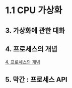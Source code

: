 # 1.1 CPU 가상화

## 3. 가상화에 관한 대화

## 4. 프로세스의 개념

[4. 프로세스의 개념](https://github.com/zangsu/study-note/blob/main/OS/Operating%20Systems%20%3A%20Three%20Easy%20Pieces/CH1.%20Virtualization/CH%204%20-%20%ED%94%84%EB%A1%9C%EC%84%B8%EC%8A%A4%EC%9D%98%20%EA%B0%9C%EB%85%90.md)

## 5. 막간 : 프로세스 API
